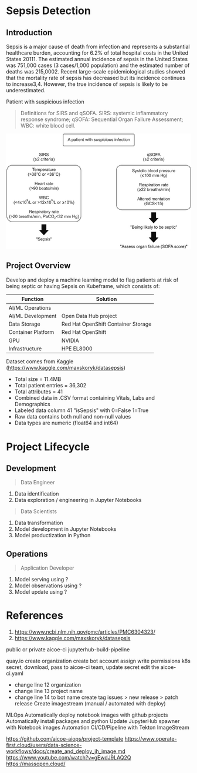 # Sepsis Detection

## Introduction

Sepsis is a major cause of death from infection and represents a substantial 
healthcare burden, accounting for 6.2% of total hospital costs in the United 
States 20111. The estimated annual incidence of sepsis in the United States 
was 751,000 cases (3 cases/1,000 population) and the estimated number of deaths 
was 215,0002. Recent large-scale epidemiological studies showed that the mortality 
rate of sepsis has decreased but its incidence continues to increase3,4. However, 
the true incidence of sepsis is likely to be underestimated.

Patient with suspicious infection
> Definitions for SIRS and qSOFA. SIRS: systemic inflammatory response syndrome; qSOFA: Sequential Organ Failure Assessment; WBC: white blood cell.

![image](images/SIRSvsqSOFA.jpg)

## Project Overview

Develop and deploy a machine learning model to flag patients at risk of being septic or having Sepsis
on Kubeframe, which consists of:

|Function|Solution|
|-|-|
|AI/ML Operations|<Red Hat Products>|
|AI/ML Development|Open Data Hub project|
|Data Storage|Red Hat OpenShift Container Storage|
|Container Platform|Red Hat OpenShift|
|GPU|NVIDIA|
|Infrastructure|HPE EL8000|

Dataset comes from Kaggle (https://www.kaggle.com/maxskoryk/datasepsis) 
- Total size = 11.4MB
- Total patient entries = 36,302
- Total attributes = 41
- Combined data in .CSV format containing Vitals, Labs and Demographics
- Labeled data column 41 "isSepsis" with 0=False 1=True
- Raw data contains both null and non-null values 
- Data types are numeric (float64 and int64)

# Project Lifecycle
## Development
> Data Engineer
1. Data identification 
1. Data exploration / engineering in Jupyter Notebooks
   
> Data Scientists
1. Data transformation
1. Model development in Jupyter Notebooks
1. Model productization in Python

## Operations   
> Application Developer
1. Model serving using ?
1. Model observations using ?
1. Model update using ?

# References
1. https://www.ncbi.nlm.nih.gov/pmc/articles/PMC6304323/ 
1. https://www.kaggle.com/maxskoryk/datasepsis

public or private
aicoe-ci
jupyterhub-build-pipeline

quay.io
create organization
create bot account
assign write permissions
k8s secret, download, pass to aicoe-ci team, update secret
edit the aicoe-ci.yaml
- change line 12 organization
- change line 13 project name
- change line 14 to bot name
create tag 
  issues > new release > patch release
Create imagestream (manual / automated with deploy)

MLOps
Automatically deploy notebook images with github projects
Automatically install packages and python
Update JupyterHub spawner with Notebook images
Automation
CI/CD/Pipeline with Tekton
ImageStream


https://github.com/aicoe-aiops/project-template
https://www.operate-first.cloud/users/data-science-workflows/docs/create_and_deploy_jh_image.md
https://www.youtube.com/watch?v=gEwdJ9LAQ2Q
https://massopen.cloud/

